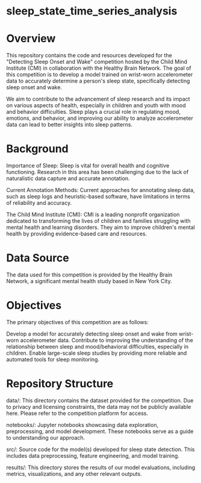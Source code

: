 # sleep_state_time_series_analysis

# Overview
This repository contains the code and resources developed for the "Detecting Sleep Onset and Wake" competition hosted by the Child Mind Institute (CMI) in collaboration with the Healthy Brain Network. The goal of this competition is to develop a model trained on wrist-worn accelerometer data to accurately determine a person's sleep state, specifically detecting sleep onset and wake.

We aim to contribute to the advancement of sleep research and its impact on various aspects of health, especially in children and youth with mood and behavior difficulties. Sleep plays a crucial role in regulating mood, emotions, and behavior, and improving our ability to analyze accelerometer data can lead to better insights into sleep patterns.

# Background
Importance of Sleep: Sleep is vital for overall health and cognitive functioning. Research in this area has been challenging due to the lack of naturalistic data capture and accurate annotation.

Current Annotation Methods: Current approaches for annotating sleep data, such as sleep logs and heuristic-based software, have limitations in terms of reliability and accuracy.

The Child Mind Institute (CMI): CMI is a leading nonprofit organization dedicated to transforming the lives of children and families struggling with mental health and learning disorders. They aim to improve children's mental health by providing evidence-based care and resources.

# Data Source
The data used for this competition is provided by the Healthy Brain Network, a significant mental health study based in New York City.

# Objectives
The primary objectives of this competition are as follows:

Develop a model for accurately detecting sleep onset and wake from wrist-worn accelerometer data.
Contribute to improving the understanding of the relationship between sleep and mood/behavioral difficulties, especially in children.
Enable large-scale sleep studies by providing more reliable and automated tools for sleep monitoring.

# Repository Structure
data/: This directory contains the dataset provided for the competition. Due to privacy and licensing constraints, the data may not be publicly available here. Please refer to the competition platform for access.

notebooks/: Jupyter notebooks showcasing data exploration, preprocessing, and model development. These notebooks serve as a guide to understanding our approach.

src/: Source code for the model(s) developed for sleep state detection. This includes data preprocessing, feature engineering, and model training.

results/: This directory stores the results of our model evaluations, including metrics, visualizations, and any other relevant outputs.
